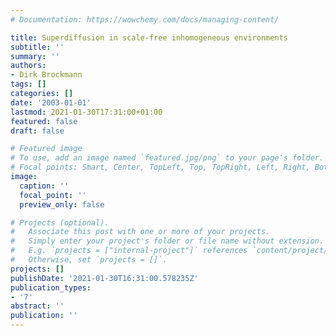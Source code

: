 ```yaml
---
# Documentation: https://wowchemy.com/docs/managing-content/

title: Superdiffusion in scale-free inhomogeneous environments
subtitle: ''
summary: ''
authors:
- Dirk Brockmann
tags: []
categories: []
date: '2003-01-01'
lastmod: 2021-01-30T17:31:00+01:00
featured: false
draft: false

# Featured image
# To use, add an image named `featured.jpg/png` to your page's folder.
# Focal points: Smart, Center, TopLeft, Top, TopRight, Left, Right, BottomLeft, Bottom, BottomRight.
image:
  caption: ''
  focal_point: ''
  preview_only: false

# Projects (optional).
#   Associate this post with one or more of your projects.
#   Simply enter your project's folder or file name without extension.
#   E.g. `projects = ["internal-project"]` references `content/project/deep-learning/index.md`.
#   Otherwise, set `projects = []`.
projects: []
publishDate: '2021-01-30T16:31:00.578235Z'
publication_types:
- '7'
abstract: ''
publication: ''
---
```

